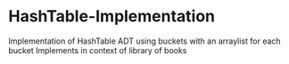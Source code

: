 # HashTable-Implementation
Implementation of HashTable ADT using buckets with an arraylist for each bucket
Implements in context of library of books
